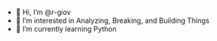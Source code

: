 - 👋 Hi, I’m @r-giov
- 👀 I’m interested in Analyzing, Breaking, and Building Things
- 🌱 I’m currently learning Python

<!---
r-giov/r-giov is a ✨ special ✨ repository because its `README.md` (this file) appears on your GitHub profile.
You can click the Preview link to take a look at your changes.
--->
